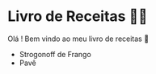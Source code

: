 # Livro de Receitas :man_cook: 
Olá ! Bem vindo ao meu livro de receitas :wave:
 * Strogonoff de Frango
 * Pavê